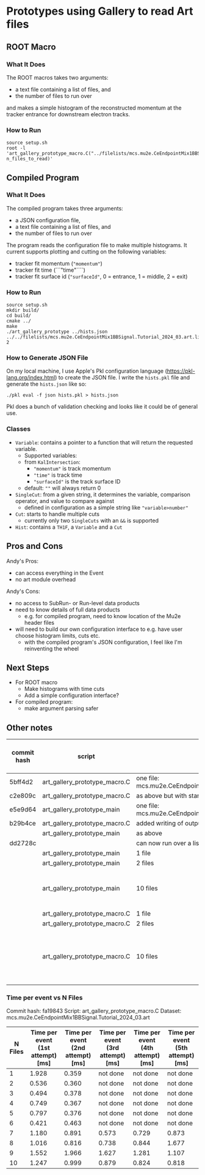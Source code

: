 # Prototypes using Gallery to read Art files

## ROOT Macro
### What It Does
The ROOT macros takes two arguments:
 * a text file containing a list of files, and
 * the number of files to run over

and makes a simple histogram of the reconstructed momentum at the tracker entrance for downstream electron tracks.

### How to Run

```
source setup.sh
root -l 'art_gallery_prototype_macro.C("../filelists/mcs.mu2e.CeEndpointMix1BBSignal.Tutorial_2024_03.art.list", n_files_to_read)'
```

## Compiled Program
### What It Does
The compiled program takes three arguments:
 * a JSON configuration file,
 * a text file containing a list of files, and
 * the number of files to run over

The program reads the configuration file to make multiple histograms. It current supports plotting and cutting on the following variables:
 * tracker fit momentum (```"momentum"```)
 * tracker fit time (```"time"````)
 * tracker fit surface id (```"surfaceId"```, 0 = entrance, 1 = middle, 2 = exit)

### How to Run
```
source setup.sh
mkdir build/
cd build/
cmake ../
make
./art_gallery_prototype ../hists.json ../../filelists/mcs.mu2e.CeEndpointMix1BBSignal.Tutorial_2024_03.art.list 2
```

### How to Generate JSON File
On my local machine, I use Apple's Pkl configuration language (https://pkl-lang.org/index.html) to create the JSON file. I write the ```hists.pkl``` file and generate the ```hists.json``` like so:

```
./pkl eval -f json hists.pkl > hists.json
```

Pkl does a bunch of validation checking and looks like it could be of general use.

### Classes

* ```Variable```: contains a pointer to a function that will return the requested variable.
   * Supported variables:
   * from ```KalIntersection```:
       * ```"momentum"``` is track momentum
       * ```"time"``` is track time
       * ```"surfaceId"``` is the track surface ID
   * default: ```""``` will always return 0
* ```SingleCut```: from a given string, it determines the variable, comparison operator, and value to compare against
   * defined in configuration as a simple string like ```"variable>number"```
* ```Cut```: starts to handle multiple cuts
   * currently only two ```SingleCuts``` with an ```&&``` is supported
* ```Hist```: contains a ```TH1F```, a ```Variable``` and a ```Cut```

## Pros and Cons

Andy's Pros:
 * can access everything in the Event
 * no art module overhead

Andy's Cons:
 * no access to SubRun- or Run-level data products
 * need to know details of full data products
   * e.g. for compiled program, need to know location of the Mu2e header files
 * will need to build our own configuration interface to e.g. have user choose histogram limits, cuts etc.
   * with the compiled program's JSON configuration, I feel like I'm reinventing the wheel

## Next Steps
* For ROOT macro
  * Make histograms with time cuts
  * Add a simple configuration interface?
* For compiled program:
  * make argument parsing safer

## Other notes

| commit hash | script | notes | time per event [ms] | total time [ms] | comment |
|----|----|----|-----|-----|------|
| 5bff4d2 | art_gallery_prototype_macro.C | one file: mcs.mu2e.CeEndpointMix1BBSignal.Tutorial_2024_03.001210_00000255.art | 0.353 | 5742 | |
| c2e809c | art_gallery_prototype_macro.C | as above but with start_time defined before histogram making | 0.367 | 6032 | |
| e5e9d64 | art_gallery_prototype_main | one file: mcs.mu2e.CeEndpointMix1BBSignal.Tutorial_2024_03.001210_00000255.art | 0.366 | 6615 | |
| b29b4ce | art_gallery_prototype_macro.C | added writing of output file | 0.370 | 6133 | |
|  | art_gallery_prototype_main | as above | 0.375 | 6800 | |
| dd2728c |  | can now run over a list of files | | | |
|   | art_gallery_prototype_main | 1 file | 0.369 | 6706 | |
|   | art_gallery_prototype_main | 2 files | 0.364 | 11939 | |
|   | art_gallery_prototype_main | 10 files | 1.304 | 192561 | unclear why time per event has changed... |
|   | art_gallery_prototype_macro.C | 1 file | 0.372 | 5990 | |
|   | art_gallery_prototype_macro.C | 2 files | 0.370 | 11527 | |
|   | art_gallery_prototype_macro.C | 10 files | 1.332 |191143  | macro also sees an increase in the time per event... |

### Time per event vs N Files
Commit hash: fa19843
Script: art_gallery_prototype_macro.C
Dataset: mcs.mu2e.CeEndpointMix1BBSignal.Tutorial_2024_03.art

| N Files |  Time per event (1st attempt) [ms] | Time per event (2nd attempt) [ms] | Time per event (3rd attempt) [ms] | Time per event (4th attempt) [ms] |   Time per event (5th attempt) [ms] |
|----|----|----|----|----|----|
| 1 | 1.928 | 0.359 | not done | not done | not done |
| 2 | 0.536 | 0.360 | not done | not done | not done |
| 3 | 0.494 | 0.378 | not done | not done | not done |
| 4 | 0.749 | 0.367 | not done | not done | not done |
| 5 | 0.797 | 0.376 | not done | not done | not done |
| 6 | 0.421 | 0.463 | not done | not done | not done |
| 7 | 1.180 | 0.891 | 0.573 | 0.729 | 0.873 |
| 8 | 1.016 | 0.816 | 0.738 | 0.844 | 1.677 |
| 9 | 1.552 | 1.966 | 1.627 | 1.281 | 1.107 |
| 10 | 1.247 | 0.999 | 0.879 | 0.824 | 0.818 |
